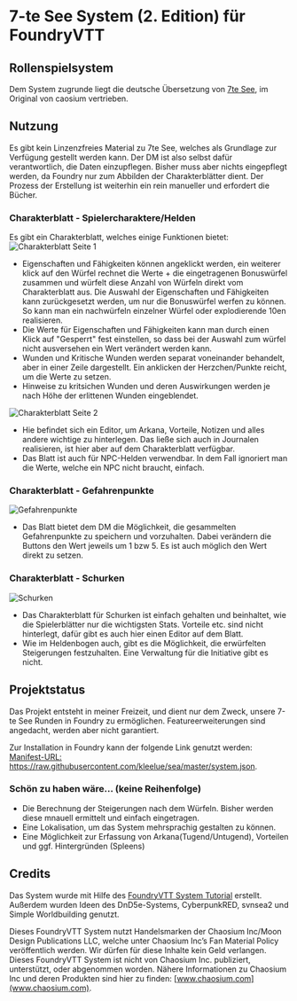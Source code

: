 # 7-te See System (2. Edition) für FoundryVTT

## Rollenspielsystem
Dem System zugrunde liegt die deutsche Übersetzung von [7te See](https://www.chaosium.com/7th-sea/), im Original von caosium vertrieben. 

## Nutzung
Es gibt kein Linzenzfreies Material zu 7te See, welches als Grundlage zur Verfügung gestellt werden kann. Der DM ist also selbst dafür verantwortlich, die Daten einzupflegen.
Bisher muss aber nichts eingepflegt werden, da Foundry nur zum Abbilden der Charakterblätter dient. Der Prozess der Erstellung ist weiterhin ein rein manueller und erfordert die Bücher.

### Charakterblatt - Spielercharaktere/Helden
Es gibt ein Charakterblatt, welches einige Funktionen bietet:
![Charakterblatt Seite 1](https://imgur.com/9Nslnsi.png)
* Eigenschaften und Fähigkeiten können angeklickt werden, ein weiterer klick auf den Würfel rechnet die Werte + die eingetragenen Bonuswürfel zusammen und würfelt diese Anzahl von Würfeln direkt vom Charakterblatt aus. Die Auswahl der Eigenschaften und Fähigkeiten kann zurückgesetzt werden, um nur die Bonuswürfel werfen zu können. So kann man ein nachwürfeln einzelner Würfel oder explodierende 10en realisieren.
* Die Werte für Eigenschaften und Fähigkeiten kann man durch einen Klick auf "Gesperrt" fest einstellen, so dass bei der Auswahl zum würfel nicht ausversehen ein Wert verändert werden kann.
* Wunden und Kritische Wunden werden separat voneinander behandelt, aber in einer Zeile dargestellt. Ein anklicken der Herzchen/Punkte reicht, um die Werte zu setzen.
* Hinweise zu kritsichen Wunden und deren Auswirkungen werden je nach Höhe der erlittenen Wunden eingeblendet.

![Charakterblatt Seite 2](https://imgur.com/Bd6TLfG.png)

* Hie befindet sich ein Editor, um Arkana, Vorteile, Notizen und alles andere wichtige zu hinterlegen. Das ließe sich auch in Journalen realisieren, ist hier aber auf dem Charakterblatt verfügbar.
* Das Blatt ist auch für NPC-Helden verwendbar. In dem Fall ignoriert man die Werte, welche ein NPC nicht braucht, einfach.

### Charakterblatt - Gefahrenpunkte
![Gefahrenpunkte](https://imgur.com/aLlHAlC.png)
* Das Blatt bietet dem DM die Möglichkeit, die gesammelten Gefahrenpunkte zu speichern und vorzuhalten. Dabei verändern die Buttons den Wert jeweils um 1 bzw 5. Es ist auch möglich den Wert direkt zu setzen.

### Charakterblatt - Schurken
![Schurken](https://imgur.com/Pf7yqJe.png)
* Das Charakterblatt für Schurken ist einfach gehalten und beinhaltet, wie die Spielerblätter nur die wichtigsten Stats. Vorteile etc. sind nicht hinterlegt, dafür gibt es auch hier einen Editor auf dem Blatt.
* Wie im Heldenbogen auch, gibt es die Möglichkeit, die erwürfelten Steigerungen festzuhalten. Eine Verwaltung für die Initiative gibt es nicht.

## Projektstatus
Das Projekt entsteht in meiner Freizeit, und dient nur dem Zweck, unsere 7-te See Runden in Foundry zu ermöglichen. Featureerweiterungen sind angedacht, werden aber nicht garantiert.

Zur Installation in Foundry kann der folgende Link genutzt werden:
[Manifest-URL:](https://raw.githubusercontent.com/kleelue/sea/master/system.json) https://raw.githubusercontent.com/kleelue/sea/master/system.json.

### Schön zu haben wäre... (keine Reihenfolge)
* Die Berechnung der Steigerungen nach dem Würfeln. Bisher werden diese mnauell ermittelt und einfach eingetragen.
* Eine Lokalisation, um das System mehrsprachig gestalten zu können.
* Eine Möglichkeit zur Erfassung von Arkana(Tugend/Untugend), Vorteilen und ggf. Hintergründen (Spleens)

## Credits
Das System wurde mit Hilfe des [FoundryVTT System Tutorial](https://gitlab.com/asacolips-projects/foundry-mods/foundryvtt-system-tutorial) erstellt. Außerdem wurden Ideen des DnD5e-Systems, CyberpunkRED, svnsea2 und Simple Worldbuilding genutzt.

Dieses FoundryVTT System nutzt Handelsmarken der Chaosium Inc/Moon Design Publications LLC, welche unter Chaosium Inc’s Fan Material Policy veröffentlich werden. Wir dürfen für diese Inhalte kein Geld verlangen.
Dieses FoundryVTT System ist nicht von Chaosium Inc. publiziert, unterstützt, oder abgenommen worden. Nähere Informationen zu Chaosium Inc und deren Produkten sind hier zu finden: [www.chaosium.com](www.chaosium.com).